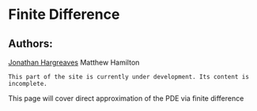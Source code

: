 # Finite Difference

## Authors: 
[Jonathan Hargreaves](https://knowledgebase.acoustics.ac.uk/community/bios.html#jonathan-hargreaves)
Matthew Hamilton

```{warning}
This part of the site is currently under development. Its content is incomplete.
```

This page will cover direct approximation of the PDE via finite difference



